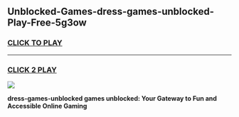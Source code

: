 
## Unblocked-Games-dress-games-unblocked-Play-Free-5g3ow
<h3>
<a href="https://premium76.site?title=dress-games-unblocked&ref=23A">CLICK TO PLAY</a></h3>
<hr>

<h3>
<a href="https://premium76.site?title=dress-games-unblocked&ref=23A">CLICK 2 PLAY</a>
  
</h3>

<a href="https://premium76.site?title=dress-games-unblocked&ref=23A"><img src="https://clearcache.store/games.png"></a>


**dress-games-unblocked games unblocked: Your Gateway to Fun and Accessible Online Gaming**
